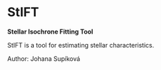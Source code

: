# StIFT

**Stellar Isochrone Fitting Tool**

StIFT is a tool for estimating stellar characteristics.

Author: Johana Supíková